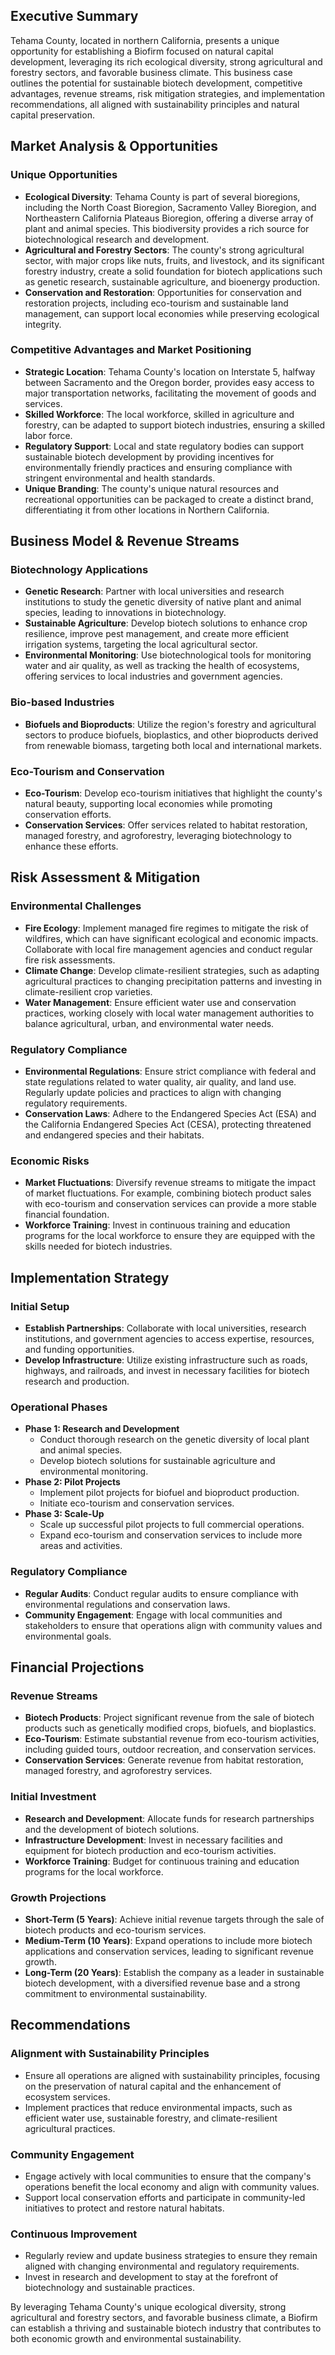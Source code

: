 ## Executive Summary

Tehama County, located in northern California, presents a unique opportunity for establishing a Biofirm focused on natural capital development, leveraging its rich ecological diversity, strong agricultural and forestry sectors, and favorable business climate. This business case outlines the potential for sustainable biotech development, competitive advantages, revenue streams, risk mitigation strategies, and implementation recommendations, all aligned with sustainability principles and natural capital preservation.

## Market Analysis & Opportunities

### Unique Opportunities
- **Ecological Diversity**: Tehama County is part of several bioregions, including the North Coast Bioregion, Sacramento Valley Bioregion, and Northeastern California Plateaus Bioregion, offering a diverse array of plant and animal species. This biodiversity provides a rich source for biotechnological research and development.
- **Agricultural and Forestry Sectors**: The county's strong agricultural sector, with major crops like nuts, fruits, and livestock, and its significant forestry industry, create a solid foundation for biotech applications such as genetic research, sustainable agriculture, and bioenergy production.
- **Conservation and Restoration**: Opportunities for conservation and restoration projects, including eco-tourism and sustainable land management, can support local economies while preserving ecological integrity.

### Competitive Advantages and Market Positioning
- **Strategic Location**: Tehama County's location on Interstate 5, halfway between Sacramento and the Oregon border, provides easy access to major transportation networks, facilitating the movement of goods and services.
- **Skilled Workforce**: The local workforce, skilled in agriculture and forestry, can be adapted to support biotech industries, ensuring a skilled labor force.
- **Regulatory Support**: Local and state regulatory bodies can support sustainable biotech development by providing incentives for environmentally friendly practices and ensuring compliance with stringent environmental and health standards.
- **Unique Branding**: The county's unique natural resources and recreational opportunities can be packaged to create a distinct brand, differentiating it from other locations in Northern California.

## Business Model & Revenue Streams

### Biotechnology Applications
- **Genetic Research**: Partner with local universities and research institutions to study the genetic diversity of native plant and animal species, leading to innovations in biotechnology.
- **Sustainable Agriculture**: Develop biotech solutions to enhance crop resilience, improve pest management, and create more efficient irrigation systems, targeting the local agricultural sector.
- **Environmental Monitoring**: Use biotechnological tools for monitoring water and air quality, as well as tracking the health of ecosystems, offering services to local industries and government agencies.

### Bio-based Industries
- **Biofuels and Bioproducts**: Utilize the region's forestry and agricultural sectors to produce biofuels, bioplastics, and other bioproducts derived from renewable biomass, targeting both local and international markets.

### Eco-Tourism and Conservation
- **Eco-Tourism**: Develop eco-tourism initiatives that highlight the county's natural beauty, supporting local economies while promoting conservation efforts.
- **Conservation Services**: Offer services related to habitat restoration, managed forestry, and agroforestry, leveraging biotechnology to enhance these efforts.

## Risk Assessment & Mitigation

### Environmental Challenges
- **Fire Ecology**: Implement managed fire regimes to mitigate the risk of wildfires, which can have significant ecological and economic impacts. Collaborate with local fire management agencies and conduct regular fire risk assessments.
- **Climate Change**: Develop climate-resilient strategies, such as adapting agricultural practices to changing precipitation patterns and investing in climate-resilient crop varieties.
- **Water Management**: Ensure efficient water use and conservation practices, working closely with local water management authorities to balance agricultural, urban, and environmental water needs.

### Regulatory Compliance
- **Environmental Regulations**: Ensure strict compliance with federal and state regulations related to water quality, air quality, and land use. Regularly update policies and practices to align with changing regulatory requirements.
- **Conservation Laws**: Adhere to the Endangered Species Act (ESA) and the California Endangered Species Act (CESA), protecting threatened and endangered species and their habitats.

### Economic Risks
- **Market Fluctuations**: Diversify revenue streams to mitigate the impact of market fluctuations. For example, combining biotech product sales with eco-tourism and conservation services can provide a more stable financial foundation.
- **Workforce Training**: Invest in continuous training and education programs for the local workforce to ensure they are equipped with the skills needed for biotech industries.

## Implementation Strategy

### Initial Setup
- **Establish Partnerships**: Collaborate with local universities, research institutions, and government agencies to access expertise, resources, and funding opportunities.
- **Develop Infrastructure**: Utilize existing infrastructure such as roads, highways, and railroads, and invest in necessary facilities for biotech research and production.

### Operational Phases
- **Phase 1: Research and Development**
  - Conduct thorough research on the genetic diversity of local plant and animal species.
  - Develop biotech solutions for sustainable agriculture and environmental monitoring.
- **Phase 2: Pilot Projects**
  - Implement pilot projects for biofuel and bioproduct production.
  - Initiate eco-tourism and conservation services.
- **Phase 3: Scale-Up**
  - Scale up successful pilot projects to full commercial operations.
  - Expand eco-tourism and conservation services to include more areas and activities.

### Regulatory Compliance
- **Regular Audits**: Conduct regular audits to ensure compliance with environmental regulations and conservation laws.
- **Community Engagement**: Engage with local communities and stakeholders to ensure that operations align with community values and environmental goals.

## Financial Projections

### Revenue Streams
- **Biotech Products**: Project significant revenue from the sale of biotech products such as genetically modified crops, biofuels, and bioplastics.
- **Eco-Tourism**: Estimate substantial revenue from eco-tourism activities, including guided tours, outdoor recreation, and conservation services.
- **Conservation Services**: Generate revenue from habitat restoration, managed forestry, and agroforestry services.

### Initial Investment
- **Research and Development**: Allocate funds for research partnerships and the development of biotech solutions.
- **Infrastructure Development**: Invest in necessary facilities and equipment for biotech production and eco-tourism activities.
- **Workforce Training**: Budget for continuous training and education programs for the local workforce.

### Growth Projections
- **Short-Term (5 Years)**: Achieve initial revenue targets through the sale of biotech products and eco-tourism services.
- **Medium-Term (10 Years)**: Expand operations to include more biotech applications and conservation services, leading to significant revenue growth.
- **Long-Term (20 Years)**: Establish the company as a leader in sustainable biotech development, with a diversified revenue base and a strong commitment to environmental sustainability.

## Recommendations

### Alignment with Sustainability Principles
- Ensure all operations are aligned with sustainability principles, focusing on the preservation of natural capital and the enhancement of ecosystem services.
- Implement practices that reduce environmental impacts, such as efficient water use, sustainable forestry, and climate-resilient agricultural practices.

### Community Engagement
- Engage actively with local communities to ensure that the company's operations benefit the local economy and align with community values.
- Support local conservation efforts and participate in community-led initiatives to protect and restore natural habitats.

### Continuous Improvement
- Regularly review and update business strategies to ensure they remain aligned with changing environmental and regulatory requirements.
- Invest in research and development to stay at the forefront of biotechnology and sustainable practices.

By leveraging Tehama County's unique ecological diversity, strong agricultural and forestry sectors, and favorable business climate, a Biofirm can establish a thriving and sustainable biotech industry that contributes to both economic growth and environmental sustainability.
